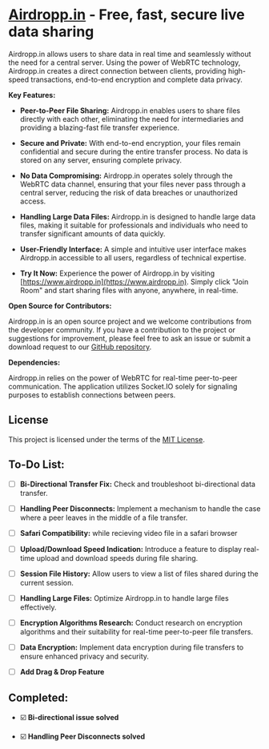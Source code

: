 # [**Airdropp.in**](https://www.airdropp.in) - Free, fast, secure live data sharing

Airdropp.in allows users to share data in real time and seamlessly without the need for a central server.
Using the power of WebRTC technology, Airdropp.in creates a direct connection between clients, providing high-speed transactions, end-to-end encryption and complete data privacy.

**Key Features:**

- **Peer-to-Peer File Sharing:** Airdropp.in enables users to share files directly with each other, eliminating the need for intermediaries and providing a blazing-fast file transfer experience.

- **Secure and Private:** With end-to-end encryption, your files remain confidential and secure during the entire transfer process. No data is stored on any server, ensuring complete privacy.

- **No Data Compromising:** Airdropp.in operates solely through the WebRTC data channel, ensuring that your files never pass through a central server, reducing the risk of data breaches or unauthorized access.

- **Handling Large Data Files:** Airdropp.in is designed to handle large data files, making it suitable for professionals and individuals who need to transfer significant amounts of data quickly.

- **User-Friendly Interface:** A simple and intuitive user interface makes Airdropp.in accessible to all users, regardless of technical expertise.

- **Try It Now:** Experience the power of Airdropp.in by visiting [https://www.airdropp.in](https://www.airdropp.in). Simply click "Join Room" and start sharing files with anyone, anywhere, in real-time.

**Open Source for Contributors:**

Airdropp.in is an open source project and we welcome contributions from the developer community. If you have a contribution to the project or suggestions for improvement, please feel free to ask an issue or submit a download request to our [GitHub repository](https://github.com/yourusername/airdropp.in).

**Dependencies:**

Airdropp.in relies on the power of WebRTC for real-time peer-to-peer communication. The application utilizes Socket.IO solely for signaling purposes to establish connections between peers.

## License

This project is licensed under the terms of the [MIT License](./LICENSE).

## To-Do List:

- [ ] **Bi-Directional Transfer Fix:** Check and troubleshoot bi-directional data transfer.

- [ ] **Handling Peer Disconnects:** Implement a mechanism to handle the case where a peer leaves in the middle of a file transfer.

- [ ] **Safari Compatibility:** while recieving video file in a safari browser

- [ ] **Upload/Download Speed Indication:** Introduce a feature to display real-time upload and download speeds during file sharing.

- [ ] **Session File History:** Allow users to view a list of files shared during the current session.

- [ ] **Handling Large Files:** Optimize Airdropp.in to handle large files effectively.

- [ ] **Encryption Algorithms Research:** Conduct research on encryption algorithms and their suitability for real-time peer-to-peer file transfers.

- [ ] **Data Encryption:** Implement data encryption during file transfers to ensure enhanced privacy and security.

- [ ] **Add Drag & Drop Feature**

## Completed:

- ☑️ **Bi-directional issue solved**

- ☑️ **Handling Peer Disconnects solved**
